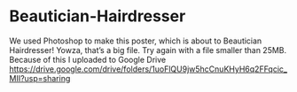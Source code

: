 # Beautician-Hairdresser
We used Photoshop to make this poster, which is about to Beautician Hairdresser!
Yowza, that’s a big file. Try again with a file smaller than 25MB. Because of this I uploaded to Google Drive https://drive.google.com/drive/folders/1uoFlQU9jw5hcCnuKHyH6q2FFqcic_MII?usp=sharing
